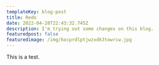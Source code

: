 ```yaml
---
templateKey: blog-post
title: Redo
date: 2022-04-28T22:43:32.745Z
description: I'm trying out some changes on this blog.
featuredpost: false
featuredimage: /img/kocprdlptjwzxdk3towrcw.jpg
---
```

This is a test.
